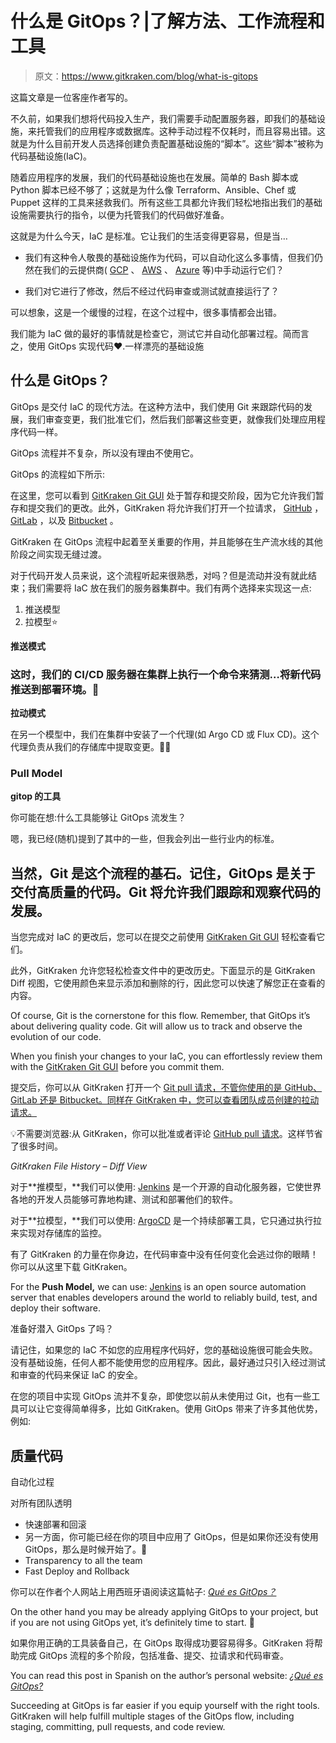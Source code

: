 # 什么是 GitOps？|了解方法、工作流程和工具

> 原文：<https://www.gitkraken.com/blog/what-is-gitops>

这篇文章是一位客座作者写的。

不久前，如果我们想将代码投入生产，我们需要手动配置服务器，即我们的基础设施，来托管我们的应用程序或数据库。这种手动过程不仅耗时，而且容易出错。这就是为什么目前开发人员选择创建负责配置基础设施的“脚本”。这些“脚本”被称为代码基础设施(IaC)。

随着应用程序的发展，我们的代码基础设施也在发展。简单的 Bash 脚本或 Python 脚本已经不够了；这就是为什么像 Terraform、Ansible、Chef 或 Puppet 这样的工具来拯救我们。所有这些工具都允许我们轻松地指出我们的基础设施需要执行的指令，以便为托管我们的代码做好准备。

这就是为什么今天，IaC 是标准。它让我们的生活变得更容易，但是当…

*   我们有这种令人敬畏的基础设施作为代码，可以自动化这么多事情，但我们仍然在我们的云提供商( [GCP](https://cloud.google.com/) 、 [AWS](https://aws.amazon.com/) 、 [Azure](https://azure.microsoft.com/) 等)中手动运行它们？

*   我们对它进行了修改，然后不经过代码审查或测试就直接运行了？

可以想象，这是一个缓慢的过程，在这个过程中，很多事情都会出错。

我们能为 IaC 做的最好的事情就是检查它，测试它并自动化部署过程。简而言之，使用 GitOps 实现代码❤️.一样漂亮的基础设施

## **什么是 GitOps？**

GitOps 是交付 IaC 的现代方法。在这种方法中，我们使用 Git 来跟踪代码的发展，我们审查变更，我们批准它们，然后我们部署这些变更，就像我们处理应用程序代码一样。

GitOps 流程并不复杂，所以没有理由不使用它。

GitOps 的流程如下所示:

在这里，您可以看到 [GitKraken Git GUI](https://www.gitkraken.com/git-client) 处于暂存和提交阶段，因为它允许我们暂存和提交我们的更改。此外，GitKraken 将允许我们打开一个拉请求， [GitHub](https://www.gitkraken.com/integrations/github) ， [GitLab](https://www.gitkraken.com/integrations/gitlab) ，以及 [Bitbucket](https://www.gitkraken.com/integrations/bitbucket) 。

GitKraken 在 GitOps 流程中起着至关重要的作用，并且能够在生产流水线的其他阶段之间实现无缝过渡。

对于代码开发人员来说，这个流程听起来很熟悉，对吗？但是流动并没有就此结束；我们需要将 IaC 放在我们的服务器集群中。我们有两个选择来实现这一点:

1.  推送模型
2.  拉模型⭐️

**推送模式**

### 这时，我们的 CI/CD 服务器在集群上执行一个命令来猜测…将新代码推送到部署环境。🥳

**拉动模式**

在另一个模型中，我们在集群中安装了一个代理(如 Argo CD 或 Flux CD)。这个代理负责从我们的存储库中提取变更。🥳🥳

### **Pull Model**

**gitop 的工具**

你可能在想:什么工具能够让 GitOps 流发生？

嗯，我已经(随机)提到了其中的一些，但我会列出一些行业内的标准。

## 当然，Git 是这个流程的基石。记住，GitOps 是关于交付高质量的代码。Git 将允许我们跟踪和观察代码的发展。

当您完成对 IaC 的更改后，您可以在提交之前使用 [GitKraken Git GUI](https://www.gitkraken.com/git-client) 轻松查看它们。

此外，GitKraken 允许您轻松检查文件中的更改历史。下面显示的是 GitKraken Diff 视图，它使用颜色来显示添加和删除的行，因此您可以快速了解您正在查看的内容。

Of course, Git is the cornerstone for this flow. Remember, that GitOps it’s about delivering quality code. Git will allow us to track and observe the evolution of our code. 

When you finish your changes to your IaC, you can effortlessly review them with the [GitKraken Git GUI](https://www.gitkraken.com/git-client) before you commit them. 

提交后，你可以从 GitKraken 打开一个 [Git pull 请求，不管你使用的是 GitHub、GitLab 还是 Bitbucket。同样在 GitKraken 中，您可以查看团队成员创建的拉动请求。](https://www.gitkraken.com/learn/git/tutorials/what-is-a-pull-request-in-git)

💡不需要浏览器:从 GitKraken，你可以批准或者评论 [GitHub pull 请求](https://www.gitkraken.com/learn/git/problems/github-pull-requests)。这样节省了很多时间。

*GitKraken File History – Diff View*

对于**推模型，**我们可以使用: [Jenkins](https://www.jenkins.io/) 是一个开源的自动化服务器，它使世界各地的开发人员能够可靠地构建、测试和部署他们的软件。

对于**拉模型，**我们可以使用: [ArgoCD](https://argo-cd.readthedocs.io/en/stable/) 是一个持续部署工具，它只通过执行拉来实现对存储库的监控。

有了 GitKraken 的力量在你身边，在代码审查中没有任何变化会逃过你的眼睛！你可以从这里下载 GitKraken。

For the **Push Model,** we can use: [Jenkins](https://www.jenkins.io/) is an open source automation server that enables developers around the world to reliably build, test, and deploy their software.

准备好潜入 GitOps 了吗？

请记住，如果您的 IaC 不如您的应用程序代码好，您的基础设施很可能会失败。没有基础设施，任何人都不能使用您的应用程序。因此，最好通过只引入经过测试和审查的代码来保证 IaC 的安全。

在您的项目中实现 GitOps 流并不复杂，即使您以前从未使用过 Git，也有一些工具可以让它变得简单得多，比如 GitKraken。使用 GitOps 带来了许多其他优势，例如:

## 质量代码

自动化过程

对所有团队透明

*   快速部署和回滚
*   另一方面，你可能已经在你的项目中应用了 GitOps，但是如果你还没有使用 GitOps，那么是时候开始了。🚀
*   Transparency to all the team
*   Fast Deploy and Rollback

你可以在作者个人网站上用西班牙语阅读这篇帖子: [*Qué es GitOps？*](https://www.tanx.dev/2021/09/01/que-es-gitops.html)

On the other hand you may be already applying GitOps to your project, but if you are not using GitOps yet, it’s definitely time to start. 🚀

如果你用正确的工具装备自己，在 GitOps 取得成功要容易得多。GitKraken 将帮助完成 GitOps 流程的多个阶段，包括准备、提交、拉请求和代码审查。

You can read this post in Spanish on the author’s personal website: [*¿Qué es GitOps?*](https://www.tanx.dev/2021/09/01/que-es-gitops.html)

Succeeding at GitOps is far easier if you equip yourself with the right tools. GitKraken will help fulfill multiple stages of the GitOps flow, including staging, committing, pull requests, and code review.